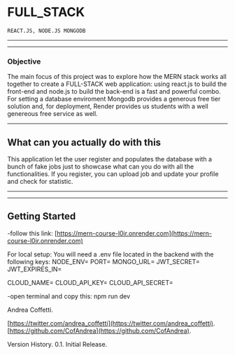 # FULL_STACK

    REACT.JS, NODE.JS MONGODB

---

---

### Objective

The main focus of this project was to explore how the MERN stack works all together to create a FULL-STACK web application: using react.js to build the front-end and node.js to build the back-end is a fast and powerful combo.
For setting a database enviroment Mongodb provides a generous free tier solution and, for deployment, Render provides us students with a well genereous free service as well.

---

## What can you actually do with this

This application let the user register and populates the database with a bunch of fake jobs just to showcase what can you do with all the functionalities. If you register, you can upload job and update your profile and check for statistic.

---

---

## Getting Started

-follow this link: [https://mern-course-l0ir.onrender.com](https://mern-course-l0ir.onrender.com)

For local setup:
You will need a .env file located in the backend with the following keys:
NODE_ENV=
PORT=
MONGO_URL=
JWT_SECRET=
JWT_EXPIRES_IN=

CLOUD_NAME=
CLOUD_API_KEY=
CLOUD_API_SECRET=

-open terminal and copy this: npm run dev

Andrea Coffetti.

[https://twitter.com/andrea_coffetti](https://twitter.com/andrea_coffetti).
[https://github.com/CofAndrea](https://github.com/CofAndrea).

Version History.
0.1.
Initial Release.
